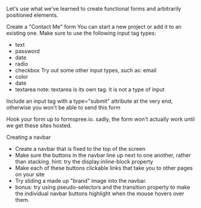 Let's use what we've learned to create functional forms and arbitrarily positioned elements.

Create a "Contact Me" form
You can start a new project or add it to an existing one.
Make sure to use the following input tag types:
* text
* password
* date
* radio
* checkbox
Try out some other input types, such as:
email
* color
* date
* textarea
note: textarea is its own tag. it is not a type of input

Include an input tag with a type="submit" attribute at the very end, otherwise you won't be able to send this form

Hook your form up to formspree.io. sadly, the form won't actually work until we get these sites hosted.

Creating a navbar
* Create a navbar that is fixed to the top of the screen
* Make sure the buttons in the navbar line up next to one another, rather than stacking.
hint: try the display:inline-block property
* Make each of these buttons clickable links that take you to other pages on your site
* Try sliding a made up "brand" image into the navbar. 
* bonus: try using pseudo-selectors and the transition property to make the individual navbar buttons highlight when the mouse hovers over them.
